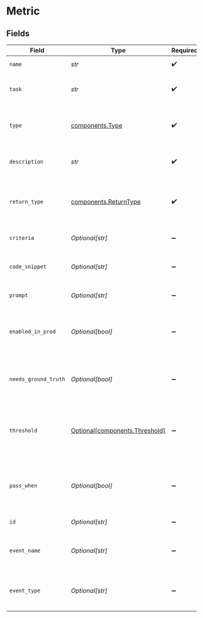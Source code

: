 # Metric


## Fields

| Field                                                                  | Type                                                                   | Required                                                               | Description                                                            |
| ---------------------------------------------------------------------- | ---------------------------------------------------------------------- | ---------------------------------------------------------------------- | ---------------------------------------------------------------------- |
| `name`                                                                 | *str*                                                                  | :heavy_check_mark:                                                     | Name of the metric                                                     |
| `task`                                                                 | *str*                                                                  | :heavy_check_mark:                                                     | Name of the project associated with metric                             |
| `type`                                                                 | [components.Type](../../models/components/type.md)                     | :heavy_check_mark:                                                     | Type of the metric - "custom", "model" or "human"                      |
| `description`                                                          | *str*                                                                  | :heavy_check_mark:                                                     | Short description of what the metric does                              |
| `return_type`                                                          | [components.ReturnType](../../models/components/returntype.md)         | :heavy_check_mark:                                                     | The data type of the metric value - "boolean", "float", "string"       |
| `criteria`                                                             | *Optional[str]*                                                        | :heavy_minus_sign:                                                     | Criteria for human metrics                                             |
| `code_snippet`                                                         | *Optional[str]*                                                        | :heavy_minus_sign:                                                     | Associated code block for the metric                                   |
| `prompt`                                                               | *Optional[str]*                                                        | :heavy_minus_sign:                                                     | Evaluator prompt for the metric                                        |
| `enabled_in_prod`                                                      | *Optional[bool]*                                                       | :heavy_minus_sign:                                                     | Whether to compute on all production events automatically              |
| `needs_ground_truth`                                                   | *Optional[bool]*                                                       | :heavy_minus_sign:                                                     | Whether a ground truth (on metadata) is required to compute it         |
| `threshold`                                                            | [Optional[components.Threshold]](../../models/components/threshold.md) | :heavy_minus_sign:                                                     | Threshold for numeric metrics to decide passing or failing in tests    |
| `pass_when`                                                            | *Optional[bool]*                                                       | :heavy_minus_sign:                                                     | Threshold for boolean metrics to decide passing or failing in tests    |
| `id`                                                                   | *Optional[str]*                                                        | :heavy_minus_sign:                                                     | Unique idenitifier                                                     |
| `event_name`                                                           | *Optional[str]*                                                        | :heavy_minus_sign:                                                     | Name of event that the metric is set to be computed on                 |
| `event_type`                                                           | *Optional[str]*                                                        | :heavy_minus_sign:                                                     | Type of event that the metric is set to be computed on                 |